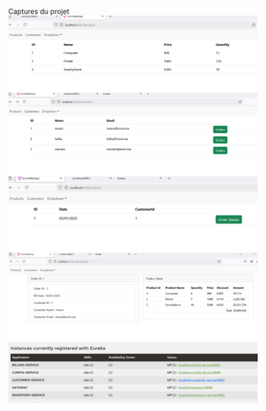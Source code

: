 Captures du projet
![](image/1.PNG)
![](image/2.PNG)
![](image/3.PNG)
![](image/4.PNG)
![](image/5.PNG)
